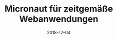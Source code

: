 ---
title: Micronaut für zeitgemäße Webanwendungen
lang: de
date: 2018-12-04
externalSite: Heise Developer
externalUrl: https://www.heise.de/developer/artikel/Micronaut-fuer-zeitgemaesse-Webanwendungen-4237756.html?seite=all
meta:
  - name: description
    content: 'Das JVM-Framework Micronaut eignet sich sowohl für Cloud-Native als auch für Webanwendungen: Ist es eine Alternative zu Grails und Spring Boot?'
  - name: keywords
    content: ['Micronaut', 'Java', 'Webanwendungen', 'Webentwicklung']
---